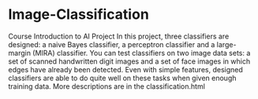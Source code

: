 # Image-Classification
Course Introduction to AI Project
In this project, three classifiers are designed: a naive Bayes classifier, a perceptron classifier and a large-margin (MIRA) classifier. 
You can test classifiers on two image data sets: a set of scanned handwritten digit images and a set of face images in which edges have already been detected. 
Even with simple features, designed classifiers are able to do quite well on these tasks when given enough training data.
More descriptions are in the classification.html
